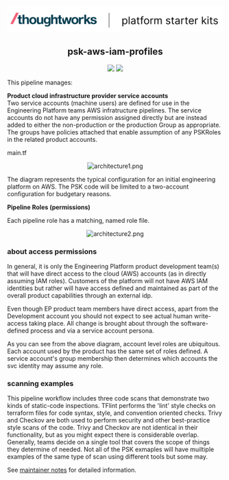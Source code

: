 <div align="center">
	<p>
		<img alt="Thoughtworks Logo" src="https://raw.githubusercontent.com/twplatformlabs/static/master/psk_banner.png" width=800 />
	</p>
	<h2>psk-aws-iam-profiles</h2>
	<a href="https://opensource.org/licenses/MIT"><img src="https://img.shields.io/github/license/twplatformlabs/psk-aws-iam-profiles"></a> <a href="https://aws.amazon.com"><img src="https://img.shields.io/badge/-deployed-blank.svg?style=social&logo=amazon"></a>
</div>

This pipeline manages:  

**Product cloud infrastructure provider service accounts**  
Two service accounts (machine users) are defined for use in the Engineering Platform teams AWS infratructure pipelines. The service accounts do not have any permission assigned directly but are instead added to either the non-production or the production Group as appropriate. The groups have policies attached that enable assumption of any PSKRoles in the related product accounts.  

main.tf  

<div align="center">
	<img alt="architecture1.png" src="https://github.com/twplatformlabs/psk-aws-iam-profiles/raw/main/doc/architecture1.png" width=800 />
</div>

The diagram represents the typical configuration for an initial engineering platform on AWS. The PSK code will be limited to a two-account configuration for budgetary reasons.  

**Pipeline Roles (permissions)**  

Each pipeline role has a matching, named role file.  

<div align="center">
	<img alt="architecture2.png" src="https://github.com/twplatformlabs/psk-aws-iam-profiles/raw/main/doc/architecture2.png" width=800 />
</div>

### about access permissions  

In general, it is only the Engineering Platform product development team(s) that will have direct access to the cloud (AWS) accounts (as in directly assuming IAM roles). Customers of the platform will not have AWS IAM identities but rather will have access defined and maintained as part of the overall product capabilities through an external idp.  

Even though EP product team members have direct access, apart from the Development account you should not expect to see actual human write-access taking place. All change is brought about through the software-defined process and via a service account persona.  

As you can see from the above diagram, account level roles are ubiquitous. Each account used by the product has the same set of roles defined. A service account's group membership then determines which accounts the svc identity may assume any role.  

### scanning examples

This pipeline workflow includes three code scans that demonstrate two kinds of static-code inspections. TFlint performs the 'lint' style checks on terraform files for code syntax, style, and convention oriented checks. Trivy and Checkov are both used to perform security and other best-practice style scans of the code. Trivy and Checkov are not identical in their functionality, but as you might expect there is considerable overlap. Generally, teams decide on a single tool that covers the scope of things they determine of needed. Not all of the PSK exmaples will have muiltiple examples of the same type of scan using different tools but some may.  

See [maintainer notes](doc/maintainer_notes.md) for detailed information.  
